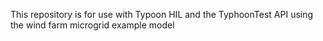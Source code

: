 This repository is for use with Typoon HIL and the TyphoonTest API using the wind farm microgrid example model
